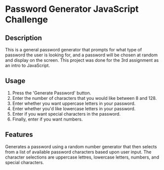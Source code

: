 # Password Generator JavaScript Challenge

## Description

This is a general password generator that prompts for what type of password the user is looking for, and a password will be chosen at random and display on the screen.  This project was done for the 3rd assignment as an intro to JavaScript. 

## Usage

1. Press the 'Generate Password' button.
2. Enter the number of characters that you would like between 8 and 128.
3. Enter whether you want uppercase letters in your password.
4. Enter whether you'd like lowercase letters in your password.
5. Enter if you want special characters in the password.
6. Finally, enter if you want numbers.

## Features

Generates a password using a random number generator that then selects from a list of available password characters based upon user input. The character selections are uppercase lettres, lowercase letters, numbers, and special characters.